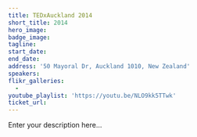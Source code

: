 ```yaml
---
title: TEDxAuckland 2014
short_title: 2014
hero_image:
badge_image:
tagline:
start_date:
end_date:
address: '50 Mayoral Dr, Auckland 1010, New Zealand'
speakers:
flikr_galleries:
  -
youtube_playlist: 'https://youtu.be/NLO9kk5TTwk'
ticket_url:
---
```


Enter your description here…